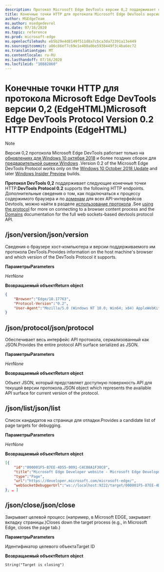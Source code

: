 ```yaml
---
description: Протокол Microsoft Edge DevTools версии 0,2 поддерживает следующие конечные точки HTTP.
title: Конечные точки HTTP для протокола Microsoft Edge DevTools версии 0,2 (EdgeHTML)
author: MSEdgeTeam
ms.author: msedgedevrel
ms.date: 07/16/2020
ms.topic: reference
ms.prod: microsoft-edge
ms.openlocfilehash: eb5b29e4d8149f511d8a7cbca3da72391a13e449
ms.sourcegitcommit: a06c86ef7c69e1e400a0be5938449f3c4ba6ec72
ms.translationtype: MT
ms.contentlocale: ru-RU
ms.lasthandoff: 07/16/2020
ms.locfileid: "10882860"
---
```

# <span data-ttu-id="8457b-103">Конечные точки HTTP для протокола Microsoft Edge DevTools версии 0,2 (EdgeHTML)</span><span class="sxs-lookup"><span data-stu-id="8457b-103">Microsoft Edge DevTools Protocol Version 0.2 HTTP Endpoints (EdgeHTML)</span></span>  

> [!NOTE]
> <span data-ttu-id="8457b-104">Версия 0,2 протокола Microsoft Edge DevTools работает только на [обновлениях для Windows 10 октября 2018]() и более поздних сборок для [предварительной оценки Windows](https://insider.windows.com/en-us/getting-started/) .</span><span class="sxs-lookup"><span data-stu-id="8457b-104">Version 0.2 of the Microsoft Edge DevTools Protocol works only on the [Windows 10 October 2018 Update]() and later [Windows Insider Preview](https://insider.windows.com/en-us/getting-started/) builds.</span></span>

<span data-ttu-id="8457b-105">**Протокол DevTools 0,2** поддерживает следующие конечные точки HTTP.</span><span class="sxs-lookup"><span data-stu-id="8457b-105">**DevTools Protocol 0.2** supports the following HTTP endpoints.</span></span> <span data-ttu-id="8457b-106">Дополнительные сведения о том, как подключаться к процессу содержимого браузера и по [доменам](domains/index.md) для всех API-интерфейсов Devtools, можно найти в разделе [использование протокола](../index.md#using-the-protocol) .</span><span class="sxs-lookup"><span data-stu-id="8457b-106">See [using the protocol](../index.md#using-the-protocol) for more on connecting to a browser content process and the [Domains](domains/index.md) documentation for the full web sockets-based devtools protocol API.</span></span>

## <span data-ttu-id="8457b-107">/json/version</span><span class="sxs-lookup"><span data-stu-id="8457b-107">/json/version</span></span>
<span data-ttu-id="8457b-108">Сведения о браузере хост-компьютера и версии поддерживаемого им протокола DevTools.</span><span class="sxs-lookup"><span data-stu-id="8457b-108">Provides information on the host machine's browser and which version of the DevTools Protocol it supports.</span></span>

**<span data-ttu-id="8457b-109">Параметры</span><span class="sxs-lookup"><span data-stu-id="8457b-109">Parameters</span></span>**

*<span data-ttu-id="8457b-110">Нет</span><span class="sxs-lookup"><span data-stu-id="8457b-110">None</span></span>*

**<span data-ttu-id="8457b-111">Возвращаемый объект</span><span class="sxs-lookup"><span data-stu-id="8457b-111">Return object</span></span>**

```json
{
    "Browser":"Edge/18.17763",
    "Protocol-Version":"0.2",
    "User-Agent":"Mozilla/5.0 (Windows NT 10.0; Win64; x64) AppleWebKit/537.36 (KHTML, like Gecko) Chrome/64.0.3282.140 Safari/537.36 Edge/18.17763"
}
```

## <span data-ttu-id="8457b-112">/json/protocol</span><span class="sxs-lookup"><span data-stu-id="8457b-112">/json/protocol</span></span>

<span data-ttu-id="8457b-113">Обеспечивает весь интерфейс API протокола, сериализованный как JSON.</span><span class="sxs-lookup"><span data-stu-id="8457b-113">Provides the entire protocol API surface serialized as JSON.</span></span>

**<span data-ttu-id="8457b-114">Параметры</span><span class="sxs-lookup"><span data-stu-id="8457b-114">Parameters</span></span>**

*<span data-ttu-id="8457b-115">Нет</span><span class="sxs-lookup"><span data-stu-id="8457b-115">None</span></span>*

**<span data-ttu-id="8457b-116">Возвращаемый объект</span><span class="sxs-lookup"><span data-stu-id="8457b-116">Return object</span></span>**

<span data-ttu-id="8457b-117">Объект JSON, который представляет доступную поверхность API для текущей версии протокола.</span><span class="sxs-lookup"><span data-stu-id="8457b-117">JSON object which represents the available API surface for current version of the protocol.</span></span>

## <span data-ttu-id="8457b-118">/json/list</span><span class="sxs-lookup"><span data-stu-id="8457b-118">/json/list</span></span>

<span data-ttu-id="8457b-119">Список кандидатов на странице для отладки.</span><span class="sxs-lookup"><span data-stu-id="8457b-119">Provides a candidate list of page targets for debugging.</span></span>

**<span data-ttu-id="8457b-120">Параметры</span><span class="sxs-lookup"><span data-stu-id="8457b-120">Parameters</span></span>**

*<span data-ttu-id="8457b-121">Нет</span><span class="sxs-lookup"><span data-stu-id="8457b-121">None</span></span>*

**<span data-ttu-id="8457b-122">Возвращаемый объект</span><span class="sxs-lookup"><span data-stu-id="8457b-122">Return object</span></span>**

```json
[{
    "id":"000001F5-87EE-4D55-0091-C4C08A1F30C8",
    "title":"Microsoft Edge Developer website - Microsoft Edge Development",
    "type":"Page",
    "url":"https://developer.microsoft.com/microsoft-edge/",
    "webSocketDebuggerUrl":"ws://localhost:9222/target/000001F5-87EE-4D55-0091-C4C08A1F30C8"
}, … ]
```

## <span data-ttu-id="8457b-123">/json/close</span><span class="sxs-lookup"><span data-stu-id="8457b-123">/json/close</span></span>

<span data-ttu-id="8457b-124">Закрывает целевой процесс (например, в Microsoft EDGE, закрывает вкладку страницы.)</span><span class="sxs-lookup"><span data-stu-id="8457b-124">Closes down the target process (e.g., in Microsoft Edge, closes the page tab.)</span></span>

**<span data-ttu-id="8457b-125">Параметры</span><span class="sxs-lookup"><span data-stu-id="8457b-125">Parameters</span></span>**

<span data-ttu-id="8457b-126">Идентификатор целевого объекта</span><span class="sxs-lookup"><span data-stu-id="8457b-126">Target ID</span></span> 

**<span data-ttu-id="8457b-127">Возвращаемый объект</span><span class="sxs-lookup"><span data-stu-id="8457b-127">Return object</span></span>**

```
String("Target is closing")
```
